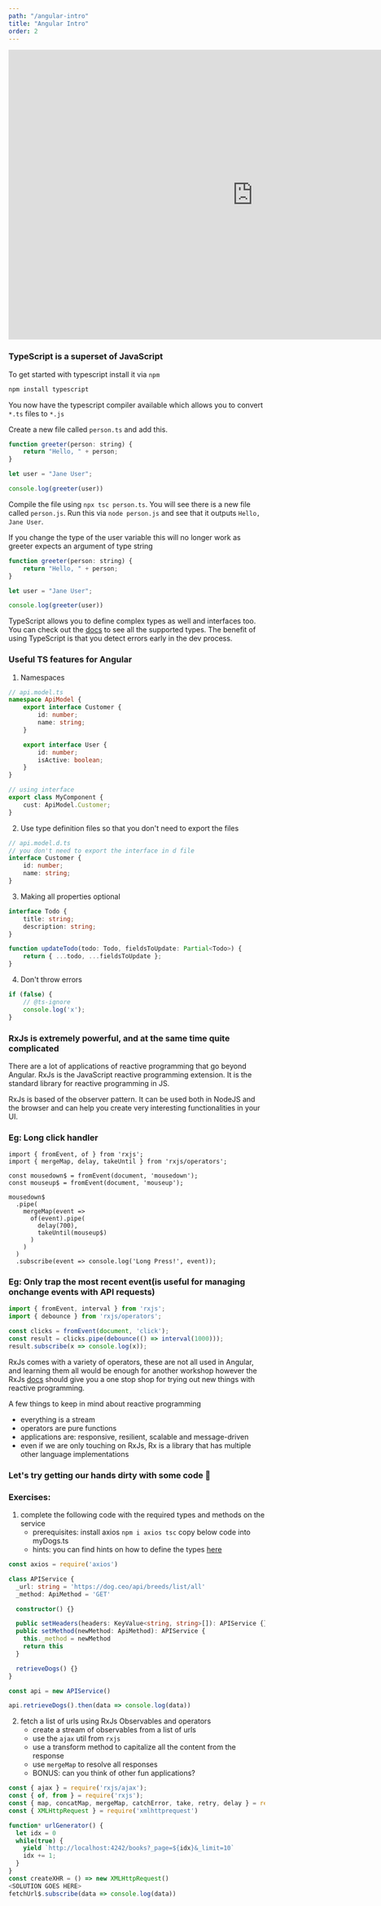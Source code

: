 ```yaml
---
path: "/angular-intro"
title: "Angular Intro"
order: 2
---
```


<iframe src="https://docs.google.com/presentation/d/1ZkRvTG6lzR9ugkEg3-redoQJgeJdg3HRlfM9Amfb3xc/embed?start=false&loop=false&delayms=30000" frameborder="0" width="960" height="569" allowfullscreen="true" mozallowfullscreen="true" webkitallowfullscreen="true"></iframe>

### TypeScript is a superset of JavaScript

To get started with typescript install it via `npm`

```bash
npm install typescript
```

You now have the typescript compiler available which allows you to convert `*.ts` files to `*.js`

Create a new file called `person.ts` and add this.

```javascript
function greeter(person: string) {
    return "Hello, " + person;
}

let user = "Jane User";

console.log(greeter(user))
```

Compile the file using `npx tsc person.ts`.
You will see there is a new file called `person.js`. Run this via `node person.js` and see that it outputs `Hello, Jane User`.

If you change the type of the user variable this will no longer work as greeter expects an argument of type string

```javascript
function greeter(person: string) {
    return "Hello, " + person;
}

let user = "Jane User";

console.log(greeter(user))
```

TypeScript allows you to define complex types as well and interfaces too. You can check out the [docs](https://www.typescriptlang.org/docs/handbook/basic-types.html) to see all the supported types. The benefit of using TypeScript is that you detect errors early in the dev process.

### Useful TS features for Angular

1) Namespaces

```typescript
// api.model.ts
namespace ApiModel {
    export interface Customer {
        id: number;
        name: string;
    }

    export interface User {
        id: number;
        isActive: boolean;
    }
}

// using interface
export class MyComponent {
    cust: ApiModel.Customer; 
}
```

2) Use type definition files so that you don't need to export the files

```typescript
// api.model.d.ts
// you don't need to export the interface in d file
interface Customer {
    id: number;
    name: string;
}
```

3) Making all properties optional

```typescript
interface Todo {
    title: string;
    description: string;
}

function updateTodo(todo: Todo, fieldsToUpdate: Partial<Todo>) {
    return { ...todo, ...fieldsToUpdate };
}
```

4) Don't throw errors

```typescript
if (false) {
    // @ts-ignore
    console.log('x');
}
```

### RxJs is extremely powerful, and at the same time quite complicated

There are a lot of applications of reactive programming that go beyond Angular. RxJs is the JavaScript reactive programming 
extension. It is the standard library for reactive programming in JS.

RxJs is based of the observer pattern. It can be used both in NodeJS and the browser and can 
help you create very interesting functionalities in your UI.

### Eg: Long click  handler

```javacript
import { fromEvent, of } from 'rxjs';
import { mergeMap, delay, takeUntil } from 'rxjs/operators';

const mousedown$ = fromEvent(document, 'mousedown');
const mouseup$ = fromEvent(document, 'mouseup');

mousedown$
  .pipe(
    mergeMap(event =>
      of(event).pipe(
        delay(700),
        takeUntil(mouseup$)
      )
    )
  )
  .subscribe(event => console.log('Long Press!', event));
```

### Eg: Only trap the most recent event(is useful for managing onchange events with API requests)

```javascript
import { fromEvent, interval } from 'rxjs';
import { debounce } from 'rxjs/operators';

const clicks = fromEvent(document, 'click');
const result = clicks.pipe(debounce(() => interval(1000)));
result.subscribe(x => console.log(x));
```

RxJs comes with a variety of operators, these are not all used in Angular, and learning them all 
would be enough for another workshop however the RxJs [docs](https://rxjs-dev.firebaseapp.com/) 
should give you a one stop shop for trying out new things with reactive programming.

A few things to keep in mind about reactive programming
- everything is a stream
- operators are pure functions
- applications are: responsive, resilient, scalable and message-driven
- even if we are only touching on RxJs, Rx is a library that has multiple other language implementations

### Let's try getting our hands dirty with some code 🤔

### Exercises:
1) complete the following code with the required types and methods on the service
    - prerequisites: install axios `npm i axios tsc`
                     copy below code into myDogs.ts
    - hints:  you can find hints on how to define the types [here](https://medium.com/@rossbulat/advanced-typescript-by-example-api-service-manager-7ea591f5eba8)

```typescript
const axios = require('axios')

class APIService {
  _url: string = 'https://dog.ceo/api/breeds/list/all'
  _method: ApiMethod = 'GET'

  constructor() {}

  public setHeaders(headers: KeyValue<string, string>[]): APIService {}
  public setMethod(newMethod: ApiMethod): APIService {
    this._method = newMethod
    return this
  }

  retrieveDogs() {}
}

const api = new APIService()

api.retrieveDogs().then(data => console.log(data))
```

2) fetch a list of urls using RxJs Observables and operators
    - create a stream of observables from a list of urls
    - use the `ajax` util from `rxjs`
    - use a transform method to capitalize all the content from the response
    - use `mergeMap` to resolve all responses
    - BONUS: can you think of other fun applications?

```typescript
const { ajax } = require('rxjs/ajax');
const { of, from } = require('rxjs');
const { map, concatMap, mergeMap, catchError, take, retry, delay } = require('rxjs/operators');
const { XMLHttpRequest } = require('xmlhttprequest')

function* urlGenerator() {
  let idx = 0
  while(true) {
    yield `http://localhost:4242/books?_page=${idx}&_limit=10`
    idx += 1;
  }
}
const createXHR = () => new XMLHttpRequest()
<SOLUTION GOES HERE>
fetchUrl$.subscribe(data => console.log(data))
```

<!--const getData = url => {-->
  <!--return ajax({
    createXHR,
    url
  })-->
<!--}-->

<!--const urls$ = from(urlGenerator()).pipe(take(1))-->

<!--const fetchUrl$ = urls$.pipe(-->
  <!--retry(3),-->
  <!--mergeMap(url => getData(url)),-->
  <!--map(({ response }) => response.map(book => ({ ...book, languageCode: 'meh' }))),-->
  <!--catchError(error => {
    console.log('error: ', error);
    return of(error);-->
  <!--})-->
<!--)-->
